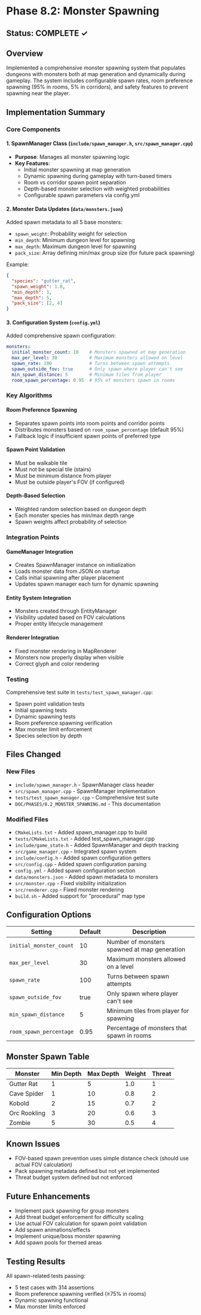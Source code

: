 # Phase 8.2: Monster Spawning

## Status: COMPLETE ✓

## Overview
Implemented a comprehensive monster spawning system that populates dungeons with monsters both at map generation and dynamically during gameplay. The system includes configurable spawn rates, room preference spawning (95% in rooms, 5% in corridors), and safety features to prevent spawning near the player.

## Implementation Summary

### Core Components

#### 1. SpawnManager Class (`include/spawn_manager.h`, `src/spawn_manager.cpp`)
- **Purpose**: Manages all monster spawning logic
- **Key Features**:
  - Initial monster spawning at map generation
  - Dynamic spawning during gameplay with turn-based timers
  - Room vs corridor spawn point separation
  - Depth-based monster selection with weighted probabilities
  - Configurable spawn parameters via config.yml

#### 2. Monster Data Updates (`data/monsters.json`)
Added spawn metadata to all 5 base monsters:
- `spawn_weight`: Probability weight for selection
- `min_depth`: Minimum dungeon level for spawning
- `max_depth`: Maximum dungeon level for spawning  
- `pack_size`: Array defining min/max group size (for future pack spawning)

Example:
```json
{
  "species": "gutter_rat",
  "spawn_weight": 1.0,
  "min_depth": 1,
  "max_depth": 5,
  "pack_size": [2, 4]
}
```

#### 3. Configuration System (`config.yml`)
Added comprehensive spawn configuration:
```yaml
monsters:
  initial_monster_count: 10    # Monsters spawned at map generation
  max_per_level: 30            # Maximum monsters allowed on level
  spawn_rate: 100              # Turns between spawn attempts
  spawn_outside_fov: true      # Only spawn where player can't see
  min_spawn_distance: 5        # Minimum tiles from player
  room_spawn_percentage: 0.95  # 95% of monsters spawn in rooms
```

### Key Algorithms

#### Room Preference Spawning
- Separates spawn points into room points and corridor points
- Distributes monsters based on `room_spawn_percentage` (default 95%)
- Fallback logic if insufficient spawn points of preferred type

#### Spawn Point Validation
- Must be walkable tile
- Must not be special tile (stairs)
- Must be minimum distance from player
- Must be outside player's FOV (if configured)

#### Depth-Based Selection
- Weighted random selection based on dungeon depth
- Each monster species has min/max depth range
- Spawn weights affect probability of selection

### Integration Points

#### GameManager Integration
- Creates SpawnManager instance on initialization
- Loads monster data from JSON on startup
- Calls initial spawning after player placement
- Updates spawn manager each turn for dynamic spawning

#### Entity System Integration
- Monsters created through EntityManager
- Visibility updated based on FOV calculations
- Proper entity lifecycle management

#### Renderer Integration
- Fixed monster rendering in MapRenderer
- Monsters now properly display when visible
- Correct glyph and color rendering

### Testing
Comprehensive test suite in `tests/test_spawn_manager.cpp`:
- Spawn point validation tests
- Initial spawning tests
- Dynamic spawning tests
- Room preference spawning verification
- Max monster limit enforcement
- Species selection by depth

## Files Changed

### New Files
- `include/spawn_manager.h` - SpawnManager class header
- `src/spawn_manager.cpp` - SpawnManager implementation
- `tests/test_spawn_manager.cpp` - Comprehensive test suite
- `DOC/PHASES/8.2_MONSTER_SPAWNING.md` - This documentation

### Modified Files
- `CMakeLists.txt` - Added spawn_manager.cpp to build
- `tests/CMakeLists.txt` - Added test_spawn_manager.cpp
- `include/game_state.h` - Added SpawnManager and depth tracking
- `src/game_manager.cpp` - Integrated spawn system
- `include/config.h` - Added spawn configuration getters
- `src/config.cpp` - Added spawn configuration parsing
- `config.yml` - Added spawn configuration section
- `data/monsters.json` - Added spawn metadata to monsters
- `src/monster.cpp` - Fixed visibility initialization
- `src/renderer.cpp` - Fixed monster rendering
- `build.sh` - Added support for "procedural" map type

## Configuration Options

| Setting | Default | Description |
|---------|---------|-------------|
| `initial_monster_count` | 10 | Number of monsters spawned at map generation |
| `max_per_level` | 30 | Maximum monsters allowed on a level |
| `spawn_rate` | 100 | Turns between spawn attempts |
| `spawn_outside_fov` | true | Only spawn where player can't see |
| `min_spawn_distance` | 5 | Minimum tiles from player for spawning |
| `room_spawn_percentage` | 0.95 | Percentage of monsters that spawn in rooms |

## Monster Spawn Table

| Monster | Min Depth | Max Depth | Weight | Threat |
|---------|-----------|-----------|--------|--------|
| Gutter Rat | 1 | 5 | 1.0 | 1 |
| Cave Spider | 1 | 10 | 0.8 | 2 |
| Kobold | 2 | 15 | 0.7 | 2 |
| Orc Rookling | 3 | 20 | 0.6 | 3 |
| Zombie | 5 | 30 | 0.5 | 4 |

## Known Issues
- FOV-based spawn prevention uses simple distance check (should use actual FOV calculation)
- Pack spawning metadata defined but not yet implemented
- Threat budget system defined but not enforced

## Future Enhancements
- Implement pack spawning for group monsters
- Add threat budget enforcement for difficulty scaling
- Use actual FOV calculation for spawn point validation
- Add spawn animations/effects
- Implement unique/boss monster spawning
- Add spawn pools for themed areas

## Testing Results
All spawn-related tests passing:
- 5 test cases with 314 assertions
- Room preference spawning verified (≥75% in rooms)
- Dynamic spawning functional
- Max monster limits enforced